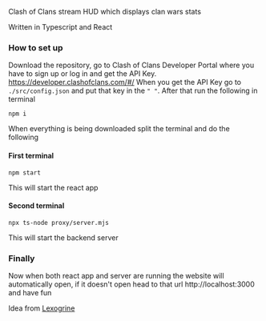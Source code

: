 Clash of Clans stream HUD which displays clan wars stats

Written in Typescript and React

### How to set up
Download the repository, go to Clash of Clans Developer Portal where you have to sign up or log in and get the API Key. https://developer.clashofclans.com/#/
When you get the API Key go to `./src/config.json` and put that key in the `" "`. After that run the following in terminal

    npm i

When everything is being downloaded split the terminal and do the following

#### First terminal

    npm start

This will start the react app

#### Second terminal

    npx ts-node proxy/server.mjs

This will start the backend server

### Finally

Now when both react app and server are running the website will automatically open, if it doesn't open head to that url http://localhost:3000 and have fun


Idea from [Lexogrine](https://github.com/lexogrine)
